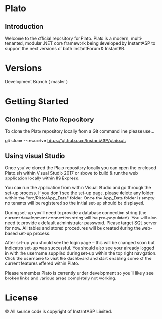 # Plato

## Introduction

Welcome to the official repository for Plato. Plato is a modern, multi-tenanted, modular .NET core framework being developed by InstantASP to support the next versions of both InstantForum & InstantKB. 

# Versions

Development Branch ( master )

# Getting Started

## Cloning the Plato Repository

To clone the Plato repository locally from a Git command line please use...

git clone --recursive https://github.com/InstantASP/plato.git

## Using visual Studio

Once you've cloned the Plato repository locally you can open the enclosed Plato.sln within Visual Studio 2017 or above to build & run the web application locally within IIS Express.

You can run the application from within Visual Studio and go through the set-up process. If you don't see the set-up page, please delete any folder within the "src/Plato/App_Data" folder. Once the App_Data folder is empty no tenants will be registered so the initial set-up should be displayed.

During set-up you’ll need to provide a database connection string (the current development connection string will be pre-populated). You will also need to provide a default administrator password. Please target SQL server for now. All tables and stored procedures will be created during the web-based set-up process.

After set-up you should see the login page – this will be changed soon but indicates set-up was successful. You should also see your already logged in with the username supplied during set-up within the top right navigation. Click the username to visit the dashboard and start enabling some of the current features offered within Plato.

Please remember Plato is currently under development so you’ll likely see broken links and various areas completely not working.

# License

&copy; All source code is copyright of InstantASP Limited.

